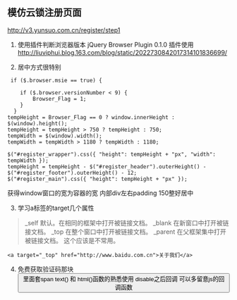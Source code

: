 ## 模仿云锁注册页面

http://v3.yunsuo.com.cn/register/step1

1. 使用插件判断浏览器版本
jQuery Browser Plugin 0.1.0
插件使用
http://liuviphui.blog.163.com/blog/static/2022730842017314101836699/


2. 居中方式很特别

```
 if ($.browser.msie == true) {

    if ($.browser.versionNumber < 9) {
        Browser_Flag = 1;
    }
  }
tempHeight = Browser_Flag == 0 ? window.innerHeight : $(window).height();
tempHeight = tempHeight > 750 ? tempHeight : 750;
tempWidth = $(window).width();
tempWidth = tempWidth > 1180 ? tempWidth : 1180;

$("#register_wrapper").css({ "height": tempHeight + "px", "width": tempWidth });
tempHeight = tempHeight - $("#register_header").outerHeight() - $("#register_footer").outerHeight() - 12;
$("#register_main").css({ "height": tempHeight + "px" });

```

获得window窗口的宽为容器的宽
内部div左右padding 150整好居中




3. 学习a标签的target几个属性
>_self  默认。在相同的框架中打开被链接文档。
>_blank	在新窗口中打开被链接文档。
>_top	在整个窗口中打开被链接文档。
>_parent 在父框架集中打开被链接文档。 这个应该是不常用。

```
<a target="_top" href="http://www.baidu.com.cn">关于我们</a>

```

4. 免费获取验证码那块
<button>里面套span
text()  和 html()函数的熟悉使用
disable之后回调
可以多留意js的回调函数

